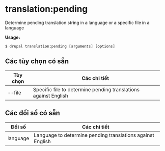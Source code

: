# translation:pending
Determine pending translation string in a language or a specific file in a language

**Usage:**
```
$ drupal translation:pending [arguments] [options] 
```

## Các tùy chọn có sẵn
Tùy chọn | Các chi tiết
-------|-------------
--file | Specific file to determine pending translations against English

## Các đối số có sẵn
Đối số | Các chi tiết
---------|-------------
language | Language to determine pending translations against English
